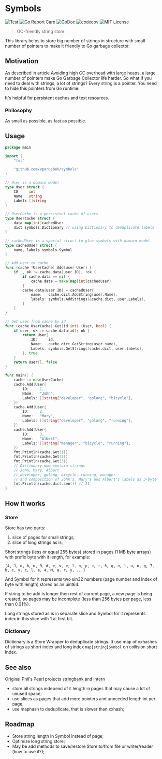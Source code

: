 # Symbols

[![Test](https://github.com/vporoshok/symbols/actions/workflows/test.yml/badge.svg)](https://github.com/vporoshok/symbols/actions/workflows/test.yml)
[![Go Report Card](https://goreportcard.com/badge/github.com/vporoshok/symbols)](https://goreportcard.com/report/github.com/vporoshok/symbols)
[![GoDoc](http://img.shields.io/badge/GoDoc-Reference-blue.svg)](https://godoc.org/github.com/vporoshok/symbols)
[![codecov](https://codecov.io/gh/vporoshok/symbols/branch/main/graph/badge.svg)](https://codecov.io/gh/vporoshok/symbols)
[![MIT License](https://img.shields.io/github/license/mashape/apistatus.svg)](LICENSE)

> GC-friendly string store

This library helps to store big number of strings in structure with small number of pointers to make it friendly to Go garbage collector.

## Motivation

As described in article [Avoiding high GC overhead with large heaps](https://blog.gopheracademy.com/advent-2018/avoid-gc-overhead-large-heaps/), a large number of pointers make Go Garbage Collector life harder. So what if you need to deal with strings, a lot of strings? Every string is a pointer. You need to hide this pointers from Go runtime.

It's helpful for persistent caches and text resources.

### Philosophy

As small as possible, as fast as possible.

## Usage

```go
package main

import (
	"fmt"

	"github.com/vporoshok/symbols"
)

// User is a domain model
type User struct {
	ID     int
	Name   string
	Labels []string
}

// UserCache is a persistent cache of users
type UserCache struct {
	data map[int]cachedUser
	dict symbols.Dictionary // using Dictionary to deduplicate labels
}

// cachedUser is a special struct to glue symbols with domain model
type cachedUser struct {
	name, labels symbols.Symbol
}

// Add user to cache
func (cache *UserCache) Add(user User) {
	if _, ok := cache.data[user.ID]; !ok {
		if cache.data == nil {
			cache.data = make(map[int]cachedUser)
		}
		cache.data[user.ID] = cachedUser{
			name:   cache.dict.AddString(user.Name),
			labels: symbols.AddStrings(&cache.dict, user.Labels),
		}
	}
}

// Get user from cache by id
func (cache UserCache) Get(id int) (User, bool) {
	if user, ok := cache.data[id]; ok {
		return User{
			ID:     id,
			Name:   cache.dict.GetString(user.name),
			Labels: symbols.GetStrings(cache.dict, user.labels),
		}, true
	}
	return User{}, false
}

func main() {
	cache := new(UserCache)
	cache.Add(User{
		ID:     1,
		Name:   "John",
		Labels: []string{"developer", "golang", "bicycle"},
	})
	cache.Add(User{
		ID:     2,
		Name:   "Mary",
		Labels: []string{"developer", "golang", "running"},
	})
	cache.Add(User{
		ID:     3,
		Name:   "Albert",
		Labels: []string{"manager", "bicycle", "running"},
	})
	fmt.Println(cache.Get(1))
	fmt.Println(cache.Get(2))
	fmt.Println(cache.Get(3))
	// Dictionary now contain strings
	// John, Mary, Albert
	// developer, golang, bicycle, running, manager
	// and composition of John's, Mary's and Albert's labels as 3-byte strings
	fmt.Println(cache.dict.Len()) // 11
}

```

## How it works

### Store

Store has two parts:
1. slice of pages for small strings;
2. slice of long strings as is;

Short strings (less or equal 255 bytes) stored in pages (1 MB byte arrays) with prefix byte with it length, for example:
```
[4, J, o, h, n, 9, d, e, v, e, l, o, p, e, r, 6, g, o, l, a, n, g, 7, b, c, y, c, l, e, 4, M, a, r, y, ...]
```
And Symbol for it represents two uin32 numbers (page number and index of byte with length) stored as an uint64.

If string to be add is longer then rest of current page, a new page is being created, so pages may be incomplete (less than 256 bytes per page, less than 0.01%).

Long strings stored as is in separate slice and Symbol for it represents index in this slice with 1 at first bit.

### Dictionary

Dictionary is a Store Wrapper to deduplicate strings. It use map of xxhashes of strings as short index and long index `map[string]Symbol` on collision short index.

## See also

Original Phil's Pearl projects [stringbank](https://github.com/philpearl/stringbank) and [intern](https://github.com/philpearl/intern)
- store all strings independ of it length in pages that may cause a lot of unused space;
- use slices as pages that add more pointers and unneeded length int per page;
- use maphash to deduplicate, that is slower than xxhash;

## Roadmap

- Store string length in Symbol instead of page;
- Optimize long string store;
- May be add methods to save/restore Store to/from file or writer/reader (how to use it?);
